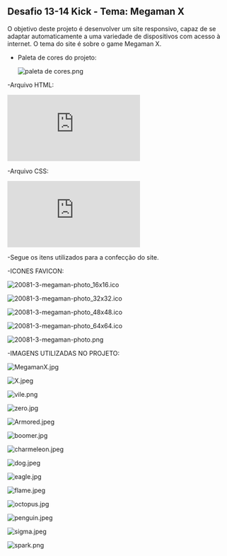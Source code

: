 ## Desafio 13-14 Kick - Tema: Megaman X

O objetivo deste projeto é desenvolver um site responsivo, capaz de se adaptar automaticamente a uma variedade de dispositivos com acesso à internet.
O tema do site é sobre o game Megaman X.

- Paleta de cores do projeto:

  ![paleta de cores.png](https://github.com/PedroYokada/desafiokick13/blob/main/paleta%20de%20cores.png)

 -Arquivo HTML:
 
 ![desafio13.html](https://github.com/PedroYokada/desafiokick13/blob/main/desafio13.html)

  -Arquivo CSS:

 ![desafio13.css](https://github.com/PedroYokada/desafiokick13/blob/main/desafio13.css)

-Segue os itens utilizados para a confecção do site.

-ICONES FAVICON:

![20081-3-megaman-photo_16x16.ico](https://github.com/PedroYokada/desafiokick13/blob/main/icons/20081-3-megaman-photo_16x16.ico)

![20081-3-megaman-photo_32x32.ico](https://github.com/PedroYokada/desafiokick13/blob/main/icons/20081-3-megaman-photo_32x32.ico)

![20081-3-megaman-photo_48x48.ico](https://github.com/PedroYokada/desafiokick13/blob/main/icons/20081-3-megaman-photo_48x48.ico)

![20081-3-megaman-photo_64x64.ico](https://github.com/PedroYokada/desafiokick13/blob/main/icons/20081-3-megaman-photo_64x64.ico)

![20081-3-megaman-photo.png](https://github.com/PedroYokada/desafiokick13/blob/main/icons/20081-3-megaman-photo.png)

-IMAGENS UTILIZADAS NO PROJETO:


![MegamanX.jpg](https://github.com/PedroYokada/desafiokick13/blob/main/MegamanX.jpg)

![X.jpeg](https://github.com/PedroYokada/desafiokick13/blob/main/X.jpeg)

![vile.png](https://github.com/PedroYokada/desafiokick13/blob/main/vile.png)

![zero.jpg](https://github.com/PedroYokada/desafiokick13/blob/main/zero.jpg)

![Armored.jpeg](https://github.com/PedroYokada/desafiokick13/blob/main/Armored.jpeg)

![boomer.jpg](https://github.com/PedroYokada/desafiokick13/blob/main/boomer.jpg)

![charmeleon.jpeg](https://github.com/PedroYokada/desafiokick13/blob/main/charmeleon.jpeg)

![dog.jpeg](https://github.com/PedroYokada/desafiokick13/blob/main/dog.jpeg)

![eagle.jpg](https://github.com/PedroYokada/desafiokick13/blob/main/eagle.jpg)

![flame.jpeg](https://github.com/PedroYokada/desafiokick13/blob/main/flame.jpeg)

![octopus.jpg](https://github.com/PedroYokada/desafiokick13/blob/main/octopus.jpg)

![penguin.jpeg](https://github.com/PedroYokada/desafiokick13/blob/main/penguin.jpeg)

![sigma.jpeg](https://github.com/PedroYokada/desafiokick13/blob/main/sigma.jpeg)

![spark.png](https://github.com/PedroYokada/desafiokick13/blob/main/spark.png)





